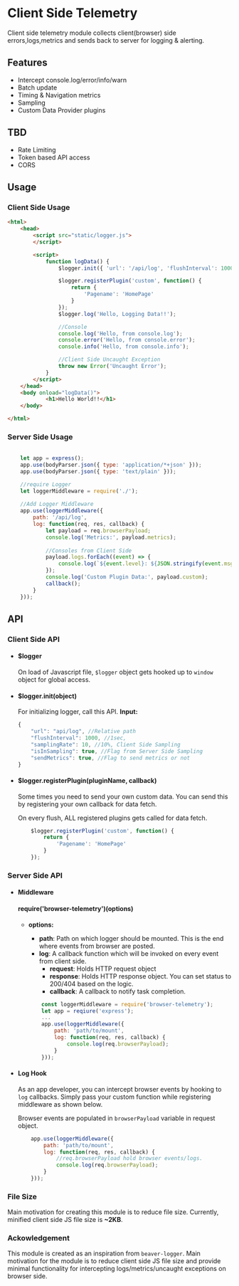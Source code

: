 # Client Side Telemetry

Client side telemetry module collects client(browser) side errors,logs,metrics and sends back to server for logging & alerting.

## Features
* Intercept console.log/error/info/warn
* Batch update
* Timing & Navigation metrics
* Sampling
* Custom Data Provider plugins

## TBD
* Rate Limiting
* Token based API access
* CORS

## Usage

### Client Side Usage
```html
<html>
    <head>
        <script src="static/logger.js">
        </script>

        <script>
            function logData() {
                $logger.init({ 'url': '/api/log', 'flushInterval': 1000, 'samplingRate': 50, 'sendMetrics': true});

                $logger.registerPlugin('custom', function() {
                    return {
                        'Pagename': 'HomePage'                        
                    }
                });
                $logger.log('Hello, Logging Data!!');

                //Console
                console.log('Hello, from console.log');
                console.error('Hello, from console.error');
                console.info('Hello, from console.info');

                //Client Side Uncaught Exception
                throw new Error('Uncaught Error');
            }
        </script>
    </head>
    <body onload="logData()">
            <h1>Hello World!!</h1>
    </body>

</html>
```
### Server Side Usage

```javascript
    
    let app = express();
    app.use(bodyParser.json({ type: 'application/*+json' }));
    app.use(bodyParser.json({ type: 'text/plain' }));

    //require Logger
    let loggerMiddleware = require('./');
    
    //Add Logger Middleware
    app.use(loggerMiddleware({
        path: '/api/log',
        log: function(req, res, callback) {
            let payload = req.browserPayload; 
            console.log('Metrics:', payload.metrics);   
            
            //Consoles from Client Side            
            payload.logs.forEach((event) => {
                console.log(`${event.level}: ${JSON.stringify(event.msg)}`);
            });   
            console.log('Custom Plugin Data:', payload.custom);   
            callback();
        }
    }));
```

## API
### Client Side API

* #### $logger
    On load of Javascript file, `$logger` object gets hooked up to `window` object for global access.

* #### $logger.init(object)
    For initializing logger, call this API. 
    **Input:**
    ```javascript
    {
        "url": "api/log", //Relative path
        "flushInterval": 1000, //1sec,
        "samplingRate": 10, //10%, Client Side Sampling
        "isInSampling": true, //Flag from Server Side Sampling
        "sendMetrics": true, //Flag to send metrics or not
    }
    ```

* #### $logger.registerPlugin(pluginName, callback)
    Some times you need to send your own custom data. You can send this by registering your own callback for data fetch. 

    On every flush, ALL registered plugins gets called for data fetch.

    ```javascript
        $logger.registerPlugin('custom', function() {
            return {
                'Pagename': 'HomePage'                        
            }
        });
    ```


### Server Side API

* #### Middleware
    #### require('browser-telemetry')(options)
    * **options:** 
        * **path**: Path on which logger should be mounted. This is the end where events from browser are posted.
        * **log**: A callback function which will be invoked on every event from client side.
            * **request**: Holds HTTP request object
            * **response**: Holds HTTP response object. You can set status to 200/404 based on the logic.
            * **callback**: A callback to notify task completion.

        ```javascript
            const loggerMiddleware = require('browser-telemetry');
            let app = reqiure('express');
            ...
            app.use(loggerMiddleware({
                path: 'path/to/mount',
                log: function(req, res, callback) {
                    console.log(req.browserPayload);
                }
            }));
        ```

* #### Log Hook
    As an app developer, you can intercept browser events by hooking to `log` callbacks. Simply pass your custom function while registering middleware as shown below.
    
    Browser events are populated in `browserPayload` variable in request object.

    ```javascript
        app.use(loggerMiddleware({
            path: 'path/to/mount',
            log: function(req, res, callback) {
                //req.browserPayload hold browser events/logs.
                console.log(req.browserPayload);
            }
        }));
    ```
### File Size
Main motivation for creating this module is to reduce file size. Currently, minified client side JS file size is **~2KB**.

### Ackowledgement

This module is created as an inspiration from `beaver-logger`. Main motivation for the module is to reduce client side JS file size and provide minimal functionality for intercepting logs/metrics/uncaught exceptions on browser side.